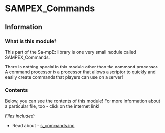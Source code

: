 # SAMPEX_Commands

## Information

### What is this module?

This part of the Sa-mpEx library is one very small module called SAMPEX_Commands.

There is nothing special in this module other than the command processor. A command processor is a processor that allows a scriptor to quickly and easily create commands that players can use on a server!

### Contents

Below, you can see the contents of this module!
For more information about a particular file, too - click on the internet link!

*Files included:*

* Read about - [s_commands.inc](s_commands.md)